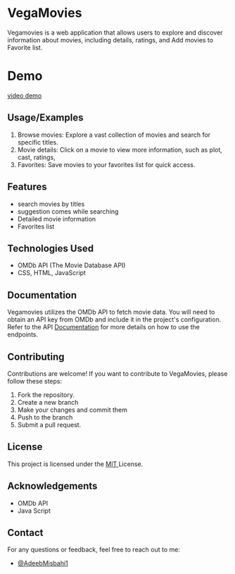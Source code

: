 
# VegaMovies 
Vegamovies is a web application that allows users to explore and discover information about movies, including details, ratings, and Add movies to Favorite list.
# Demo
[video demo](
https://github.com/AdeebMisbahi1/VegaMovies-IMDb-Clone/assets/130211733/1c1096e1-b556-4df9-a86c-f3eef543a839)



## Usage/Examples
1. Browse movies: Explore a vast collection of movies and search for specific titles.
2. Movie details: Click on a movie to view more information, such as plot, cast, ratings,
3. Favorites: Save movies to your favorites list for quick access.



## Features

- search movies by titles
- suggestion comes while searching
- Detailed movie information
- Favorites list



## Technologies Used
- OMDb API (The Movie Database API)
- CSS, HTML, JavaScript



## Documentation
Vegamovies utilizes the OMDb API to fetch movie data. You will need to obtain an API key from OMDb and include it in the project's configuration. Refer to the API [Documentation](https://www.omdbapi.com/) for more details on how to use the endpoints.

## Contributing
Contributions are welcome! If you want to contribute to VegaMovies, please follow these steps:

1. Fork the repository.
2. Create a new branch 
3. Make your changes and commit them
4. Push to the branch
5. Submit a pull request.
## License
This project is licensed under the 
[MIT ](https://choosealicense.com/licenses/mit/)License.


## Acknowledgements
- OMDb API
- Java Script


## Contact
For any questions or feedback, feel free to reach out to me:


- [@AdeebMisbahi1](https://github.com/AdeebMisbahi1)

